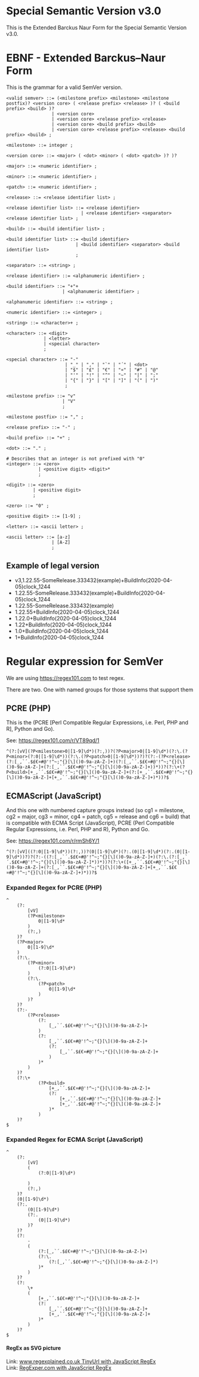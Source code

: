 # Special Semantic Version v3.0
This is the Extended Barckus Naur Form for the Special Semantic Version v3.0.  

# EBNF - Extended Barckus–Naur Form
This is the grammar for a valid SemVer version.

```
<valid semver> ::= (<milestone prefix> <milestone> <milestone postfix)? <version core> ( <release prefix> <release> )? ( <build prefix> <build> )?
                 | <version core>
                 | <version core> <release prefix> <release>
                 | <version core> <build prefix> <build>
                 | <version core> <release prefix> <release> <build prefix> <build> ;

<milestone> ::= integer ;

<version core> ::= <major> ( <dot> <minor> ( <dot> <patch> )? )?

<major> ::= <numeric identifier> ;

<minor> ::= <numeric identifier> ;

<patch> ::= <numeric identifier> ;

<release> ::= <release identifier list> ;

<release identifier list> ::= <release identifier>
                            | <release identifier> <separator> <release identifier list> ;

<build> ::= <build identifier list> ;

<build identifier list> ::= <build identifier>
                          | <build identifier> <separator> <build identifier list>
						  ;

<separator> ::= <string> ;

<release identifier> ::= <alphanumeric identifier> ;

<build identifier> ::= "+"+ 
                     | <alphanumeric identifier> ;

<alphanumeric identifier> ::= <string> ;

<numeric identifier> ::= <integer> ;

<string> ::= <character>+ ;

<character> ::= <digit>
              | <letter>
              | <special character> 
			  ;

<special character> ::= "-" 
                      | "_" | "," | "`" | "´" | <dot>
                      | "$" | "£" | "€" | "¤" | "#" | "@" 
                      | "'" | "!" | "^" | "~" | "|" | ";"
                      | "{" | "}" | "[" | "]" | "(" | ")" 
                      ;

<milestone prefix> ::= "v" 
                     | "V" 
					 ;

<milestone postfix> ::= "," ;

<release prefix> ::= "-" ;

<build prefix> ::= "+" ;

<dot> ::= "." ;

# Describes that an integer is not prefixed with "0"
<integer> ::= <zero>
            | <positive digit> <digit>* 
			;

<digit> ::= <zero>
          | <positive digit> 
		  ;

<zero> ::= "0" ;

<positive digit> ::= [1-9] ;

<letter> ::= <ascii letter> ;

<ascii letter> ::= [a-z] 
                 | [A-Z] 
				 ;

```

## Example of legal version

- v3,1.22.55-SomeRelease.333432(example)+BuildInfo(2020-04-05)clock_1244
- 1.22.55-SomeRelease.333432(example)+BuildInfo(2020-04-05)clock_1244
- 1.22.55-SomeRelease.333432(example)
- 1.22.55+BuildInfo(2020-04-05)clock_1244
- 1.22.0+BuildInfo(2020-04-05)clock_1244
- 1.22+BuildInfo(2020-04-05)clock_1244
- 1.0+BuildInfo(2020-04-05)clock_1244
- 1+BuildInfo(2020-04-05)clock_1244

# Regular expression for SemVer

We are using https://regex101.com to test regex.

There are two. One with named groups for those systems that support them 

## PCRE (PHP)
This is the (PCRE [Perl Compatible Regular Expressions, i.e. Perl, PHP and R], Python and Go).

See: <https://regex101.com/r/VT89qd/1>

```
^(?:[vV](?P<milestone>0|[1-9]\d*)(?:,))?(?P<major>0|[1-9]\d*)(?:\.(?P<minor>(?:0|[1-9]\d*))(?:\.(?P<patch>0|[1-9]\d*))?)?(?:-(?P<release>(?:[_,`´.$£€¤#@'!^~;"{}[\]()0-9a-zA-Z-]+)(?:[_,`´.$£€¤#@'!^~;"{}[\]()0-9a-zA-Z-]+(?:[_,`´.$£€¤#@'!^~;"{}[\]()0-9a-zA-Z-]+))*))?(?:\+(?P<build>[+_,`´.$£€¤#@'!^~;"{}[\]()0-9a-zA-Z-]+(?:[+_,`´.$£€¤#@'!^~;"{}[\]()0-9a-zA-Z-]+[+_,`´.$£€¤#@'!^~;"{}[\]()0-9a-zA-Z-]+)*))?$
```

## ECMAScript (JavaScript)
And this one with numbered capture groups instead (so cg1 = milestone, cg2 = major, cg3 = minor, cg4 = patch, cg5 = release and cg6 = build) that is compatible with ECMA Script (JavaScript), PCRE (Perl Compatible Regular Expressions, i.e. Perl, PHP and R), Python and Go.

See: <https://regex101.com/r/rmSh6Y/1>

```
^(?:[vV]((?:0|[1-9]\d*))(?:,))?(0|[1-9]\d*)(?:.(0|[1-9]\d*)(?:.(0|[1-9]\d*))?)?(?:-((?:[_,`´.$£€¤#@'!^~;"{}[\]()0-9a-zA-Z-]+)(?:\.(?:[_,`´.$£€¤#@'!^~;"{}[\]()0-9a-zA-Z-]*))*))?(?:\+([+_,`´.$£€¤#@'!^~;"{}[\]()0-9a-zA-Z-]+(?:[_,`´.$£€¤#@'!^~;"{}[\]()0-9a-zA-Z-]+[+_,`´.$£€¤#@'!^~;"{}[\]()0-9a-zA-Z-]+)*))?$
```

### Expanded Regex for PCRE (PHP)

```
^
	(?:
		[vV]
		(?P<milestone>
			0|[1-9]\d*
		)
		(?:,)
	)?
	(?P<major>
		0|[1-9]\d*
	)
	(?:\.
		(?P<minor>
			(?:0|[1-9]\d*)
		)
		(?:\.
			(?P<patch>
				0|[1-9]\d*
			)
		)?
	)?
	(?:-
		(?P<release>
			(?:
				[_,`´.$£€¤#@'!^~;"{}[\]()0-9a-zA-Z-]+
			)
			(?:
				[_,`´.$£€¤#@'!^~;"{}[\]()0-9a-zA-Z-]+
				(?:
					[_,`´.$£€¤#@'!^~;"{}[\]()0-9a-zA-Z-]+
				)
			)*
		)
	)?
	(?:\+
			(?P<build>
				[+_,`´.$£€¤#@'!^~;"{}[\]()0-9a-zA-Z-]+
				(?:
					[+_,`´.$£€¤#@'!^~;"{}[\]()0-9a-zA-Z-]+
					[+_,`´.$£€¤#@'!^~;"{}[\]()0-9a-zA-Z-]+
				)*
			)
	)?
$
```


### Expanded Regex for ECMA Script (JavaScript)

```
^
	(?:
		[vV]
		(
			(?:0|[1-9]\d*)
			
		)
		(?:,)
	)?
	(0|[1-9]\d*)
	(?:.
		(0|[1-9]\d*)
		(?:.
			(0|[1-9]\d*)
		)?
	)?
	(?:
		-
		(
			(?:[_,`´.$£€¤#@'!^~;"{}[\]()0-9a-zA-Z-]+)
			(?:\.
				(?:[_,`´.$£€¤#@'!^~;"{}[\]()0-9a-zA-Z-]*)
			)*
		)
	)?
	(?:
		\+
		(
			[+_,`´.$£€¤#@'!^~;"{}[\]()0-9a-zA-Z-]+
			(?:
				[_,`´.$£€¤#@'!^~;"{}[\]()0-9a-zA-Z-]+
				[+_,`´.$£€¤#@'!^~;"{}[\]()0-9a-zA-Z-]+
			)*
		)
	)?
$
```

#### RegEx as SVG picture

Link: [www.regexplained.co.uk TinyUrl with JavaScript RegEx](https://tinyurl.com/y46v3rho)  
Link: [RegExper.com with JavaScript RegEx](https://regexper.com/#%5E%28%3F%3A%5BvV%5D%28%28%3F%3A0%7C%5B1-9%5D%5Cd*%29%29%28%3F%3A%2C%29%29%3F%280%7C%5B1-9%5D%5Cd*%29%28%3F%3A.%280%7C%5B1-9%5D%5Cd*%29%28%3F%3A.%280%7C%5B1-9%5D%5Cd*%29%29%3F%29%3F%28%3F%3A-%28%28%3F%3A%5B_%2C%60%C2%B4.%24%C2%A3%E2%82%AC%C2%A4%23%40'!%5E~%3B%22%7B%7D%5B%5C%5D%28%290-9a-zA-Z-%5D%2B%29%28%3F%3A%5C.%28%3F%3A%5B_%2C%60%C2%B4.%24%C2%A3%E2%82%AC%C2%A4%23%40'!%5E~%3B%22%7B%7D%5B%5C%5D%28%290-9a-zA-Z-%5D*%29%29*%29%29%3F%28%3F%3A%5C%2B%28%5B%2B_%2C%60%C2%B4.%24%C2%A3%E2%82%AC%C2%A4%23%40'!%5E~%3B%22%7B%7D%5B%5C%5D%28%290-9a-zA-Z-%5D%2B%28%3F%3A%5B_%2C%60%C2%B4.%24%C2%A3%E2%82%AC%C2%A4%23%40'!%5E~%3B%22%7B%7D%5B%5C%5D%28%290-9a-zA-Z-%5D%2B%5B%2B_%2C%60%C2%B4.%24%C2%A3%E2%82%AC%C2%A4%23%40'!%5E~%3B%22%7B%7D%5B%5C%5D%28%290-9a-zA-Z-%5D%2B%29*%29%29%3F%24)  


